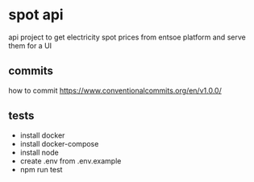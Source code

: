 # spot api
api project to get electricity spot prices from entsoe platform and serve them for a UI

## commits
how to commit https://www.conventionalcommits.org/en/v1.0.0/

## tests
- install docker
- install docker-compose
- install node
- create .env from .env.example
- npm run test
